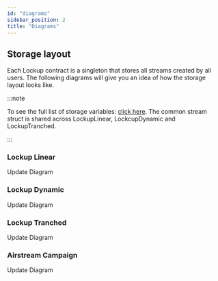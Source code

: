 ```yaml
---
id: "diagrams"
sidebar_position: 2
title: "Diagrams"
---
```


## Storage layout

Each Lockup contract is a singleton that stores all streams created by all users. The following diagrams will give you
an idea of how the storage layout looks like.

:::note

To see the full list of storage variables: [click here](/contracts/v2/reference/core/types/library.Lockup#stream). The
common stream struct is shared across LockupLinear, LockcupDynamic and LockupTranched.

:::

### Lockup Linear

Update Diagram

### Lockup Dynamic

Update Diagram

### Lockup Tranched

Update Diagram

### Airstream Campaign

Update Diagram

